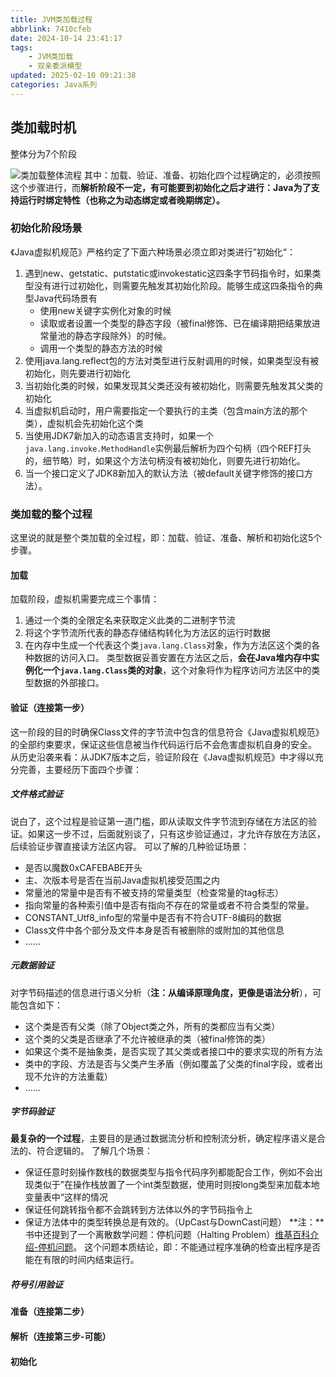 ```yaml
---
title: JVM类加载过程
abbrlink: 7410cfeb
date: 2024-10-14 23:41:17
tags:
    - JVM类加载
    - 双亲委派模型
updated: 2025-02-10 09:21:38
categories: Java系列
---
```



## 类加载时机
整体分为7个阶段
<!-- more -->
![类加载整体流程](7410cfeb/类加载整体流程.png)
其中：加载、验证、准备、初始化四个过程确定的，必须按照这个步骤进行，而**解析阶段不一定，有可能要到初始化之后才进行：Java为了支持运行时绑定特性（也称之为动态绑定或者晚期绑定）。**

### 初始化阶段场景
《Java虚拟机规范》严格约定了下面六种场景必须立即对类进行”初始化“：
1) 遇到new、getstatic、putstatic或invokestatic这四条字节码指令时，如果类型没有进行过初始化，则需要先触发其初始化阶段。能够生成这四条指令的典型Java代码场景有
	+ 使用new关键字实例化对象的时候
	+ 读取或者设置一个类型的静态字段（被final修饰、已在编译期把结果放进常量池的静态字段除外）的时候。
	+ 调用一个类型的静态方法的时候
2) 使用java.lang.reflect包的方法对类型进行反射调用的时候，如果类型没有被初始化，则先要进行初始化
3) 当初始化类的时候，如果发现其父类还没有被初始化，则需要先触发其父类的初始化
4) 当虚拟机启动时，用户需要指定一个要执行的主类（包含main方法的那个类），虚拟机会先初始化这个类
5) 当使用JDK7新加入的动态语言支持时，如果一个```java.lang.invoke.MethodHandle```实例最后解析为四个句柄（四个REF打头的，细节略）时，如果这个方法句柄没有被初始化，则要先进行初始化。
6) 当一个接口定义了JDK8新加入的默认方法（被default关键字修饰的接口方法）。

### 类加载的整个过程
这里说的就是整个类加载的全过程，即：加载、验证、准备、解析和初始化这5个步骤。
#### 加载
加载阶段，虚拟机需要完成三个事情：
1) 通过一个类的全限定名来获取定义此类的二进制字节流
2) 将这个字节流所代表的静态存储结构转化为方法区的运行时数据
3) 在内存中生成一个代表这个类```java.lang.Class```对象，作为方法区这个类的各种数据的访问入口。
类型数据妥善安置在方法区之后，**会在Java堆内存中实例化一个```java.lang.Class```类的对象**，这个对象将作为程序访问方法区中的类型数据的外部接口。

#### 验证（连接第一步）
这一阶段的目的时确保Class文件的字节流中包含的信息符合《Java虚拟机规范》的全部约束要求，保证这些信息被当作代码运行后不会危害虚拟机自身的安全。
从历史沿袭来看：从JDK7版本之后，验证阶段在《Java虚拟机规范》中才得以充分完善，主要经历下面四个步骤：
##### 文件格式验证
说白了，这个过程是验证第一道门槛，即从读取文件字节流到存储在方法区的验证。如果这一步不过，后面就别谈了，只有这步验证通过，才允许存放在方法区，后续验证步骤直接读方法区内容。
可以了解的几种验证场景：
+ 是否以魔数0xCAFEBABE开头
+ 主、次版本号是否在当前Java虚拟机接受范围之内
+ 常量池的常量中是否有不被支持的常量类型（检查常量的tag标志）
+ 指向常量的各种索引值中是否有指向不存在的常量或者不符合类型的常量。
+ CONSTANT_Utf8_info型的常量中是否有不符合UTF-8编码的数据
+ Class文件中各个部分及文件本身是否有被删除的或附加的其他信息
+ ......

##### 元数据验证
对字节码描述的信息进行语义分析（**注：从编译原理角度，更像是语法分析**），可能包含如下：
+ 这个类是否有父类（除了Object类之外，所有的类都应当有父类）
+ 这个类的父类是否继承了不允许被继承的类（被final修饰的类）
+ 如果这个类不是抽象类，是否实现了其父类或者接口中的要求实现的所有方法
+ 类中的字段、方法是否与父类产生矛盾（例如覆盖了父类的final字段，或者出现不允许的方法重载）
+ ......

##### 字节码验证
**最复杂的一个过程**，主要目的是通过数据流分析和控制流分析，确定程序语义是合法的、符合逻辑的。
了解几个场景：
+ 保证任意时刻操作数栈的数据类型与指令代码序列都能配合工作，例如不会出现类似于”在操作栈放置了一个int类型数据，使用时则按long类型来加载本地变量表中“这样的情况
+ 保证任何跳转指令都不会跳转到方法体以外的字节码指令上
+ 保证方法体中的类型转换总是有效的。（UpCast与DownCast问题）
**注：**书中还提到了一个离散数学问题：停机问题（Halting Problem）[维基百科介绍-停机问题](https://zh.wikipedia.org/wiki/%E5%81%9C%E6%9C%BA%E9%97%AE%E9%A2%98)。
这个问题本质结论，即：不能通过程序准确的检查出程序是否能在有限的时间内结束运行。
##### 符号引用验证


#### 准备（连接第二步）

#### 解析（连接第三步-可能）

#### 初始化